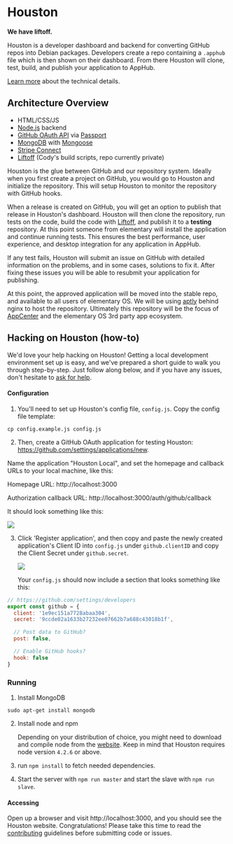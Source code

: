 # Houston
**We have liftoff.**

Houston is a developer dashboard and backend for converting GitHub repos into
Debian packages. Developers create a repo containing a `.apphub` file which is
then shown on their dashboard. From there Houston will clone, test, build, and
publish your application to AppHub.

[Learn more](https://docs.google.com/a/elementaryos.org/document/d/1nHCnxNpaQI8G2VdJKFeri12krLpgtUQllMj8_PdZ7P8/edit?usp=sharing)
about the technical details.


## Architecture Overview

* HTML/CSS/JS
* [Node.js](https://nodejs.org/en/) backend
* [GitHub OAuth API](https://developer.github.com/v3/oauth/) via
  [Passport](https://github.com/jaredhanson/passport-github)
* [MongoDB](https://www.mongodb.org/) with
  [Mongoose](https://github.com/Automattic/mongoose)
* [Stripe Connect](https://stripe.com/connect)
* [Liftoff](https://github.com/elementary/liftoff)
  (Cody's build scripts, repo currently private)

Houston is the glue between GitHub and our repository system. Ideally when you
first create a project on GitHub, you would go to Houston and initialize the
repository. This will setup Houston to monitor the repository with GitHub hooks.

When a release is created on GitHub, you will get an option to publish that
release in Houston's dashboard. Houston will then clone the repository, run
tests on the code, build the code with
[Liftoff](https://github.com/elementary/liftoff), and publish it to a
**testing** repository. At this point someone from elementary will install the
application and continue running tests. This ensures the best performance, user
experience, and desktop integration for any application in AppHub.

If any test fails, Houston will submit an issue on GitHub with detailed
information on the problems, and in some cases, solutions to fix it. After
fixing these issues you will be able to resubmit your application for
publishing.

At this point, the approved application will be moved into the stable repo, and
available to all users of elementary OS. We will be using
[aptly](https://github.com/smira/aptly) behind nginx to host the repository.
Ultimately this repository will be the focus of
[AppCenter](https://launchpad.net/appcenter) and the elementary OS 3rd party
app ecosystem.


## Hacking on Houston (how-to)

We'd love your help hacking on Houston! Getting a local development environment
set up is easy, and we've prepared a short guide to walk you through
step-by-step. Just follow along below, and if you have any issues, don't
hesitate to [ask for help](https://github.com/elementary/houston/issues/new).


#### Configuration

1. You'll need to set up Houston's config file, `config.js`. Copy the config
  file template:

  `cp config.example.js config.js`

2. Then, create a GitHub OAuth application for testing Houston:
  https://github.com/settings/applications/new.

  Name the application "Houston Local", and set the homepage and callback URLs
  to your local machine, like this:

   Homepage URL: http://localhost:3000

   Authorization callback URL: http://localhost:3000/auth/github/callback

   It should look something like this:

   ![](https://i.imgur.com/PGKT7GC.png)

3. Click 'Register application', and then copy and paste the newly created
  application's Client ID into `config.js` under `github.clientID` and copy the
  Client Secret under `github.secret`.

   ![](https://i.imgur.com/D0VxJcX.png)

   Your `config.js` should now include a section that looks something like this:

  ```js
  // https://github.com/settings/developers
  export const github = {
    client: '1e9ec151a7728abaa304',
    secret: '9ccde02a1633b27232ee07662b7a688c43018b1f',

    // Post data to GitHub?
    post: false,

    // Enable GitHub hooks?
    hook: false
  }
  ```


### Running

1. Install MongoDB

  `sudo apt-get install mongodb`

2. Install node and npm

    Depending on your distribution of choice, you might need to download and
    compile node from the [website](https://nodejs.org). Keep in mind that
    Houston requires node version `4.2.6` or above.

2. run `npm install` to fetch needed dependencies.
3. Start the server with `npm run master` and start the slave with `npm run slave`.


#### Accessing

Open up a browser and visit http://localhost:3000, and you should see the
Houston website. Congratulations! Please take this time to read
the [contributing](CONTRIBUTING.md) guidelines before submitting code or issues.
